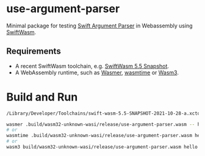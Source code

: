 # use-argument-parser

Minimal package for testing [Swift Argument Parser](https://github.com/apple/swift-argument-parser) in Webassembly using [SwiftWasm](https://swiftwasm.org/).
## Requirements
- A recent SwiftWasm toolchain, e.g. [SwiftWasm 5.5 Snapshot](https://github.com/swiftwasm/swift/releases/tag/swift-wasm-5.5-SNAPSHOT-2021-10-13-a).
- A WebAssembly runtime, such as [Wasmer](https://wasmer.io/), [wasmtime](https://wasmtime.dev/) or [Wasm3](https://github.com/wasm3/wasm3/blob/main/docs/Installation.md).

# Build and Run
```sh
/Library/Developer/Toolchains/swift-wasm-5.5-SNAPSHOT-2021-10-28-a.xctoolchain/usr/bin/swift build --triple wasm32-unknown-wasi -Xswiftc -lFoundation -Xswiftc -lCoreFoundation -Xswiftc -licui18n -c release

wasmer .build/wasm32-unknown-wasi/release/use-argument-parser.wasm -- hello -c 3
# or
wasmtime .build/wasm32-unknown-wasi/release/use-argument-parser.wasm hello -c 3
# or
wasm3 build/wasm32-unknown-wasi/release/use-argument-parser.wasm hello -c 3
```